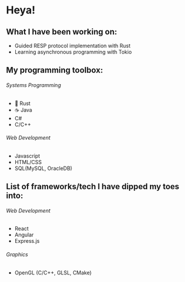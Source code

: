 # Heya!

## What I have been working on:
- Guided RESP protocol implementation with Rust
- Learning asynchronous programming with Tokio

## My programming toolbox:
###### Systems Programming
- 🦀 Rust
- ☕ Java
- C#
- C/C++
###### Web Development
- Javascript
- HTML/CSS
- SQL(MySQL, OracleDB)

## List of frameworks/tech I have dipped my toes into:
###### Web Development
- React
- Angular
- Express.js
###### Graphics
- OpenGL (C/C++, GLSL, CMake)




<!---
SeijiDominic/SeijiDominic is a ✨ special ✨ repository because its `README.md` (this file) appears on your GitHub profile.
You can click the Preview link to take a look at your changes.
--->
